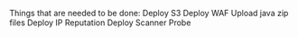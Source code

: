 Things that are needed to be done: 
Deploy S3
Deploy WAF
Upload java zip files
Deploy IP Reputation
Deploy Scanner Probe
